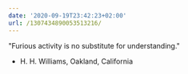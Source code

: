 ```yaml
---
date: '2020-09-19T23:42:23+02:00'
url: /1307434890053513216/
---
```

"Furious activity is no substitute for understanding."
- H. H. Williams, Oakland, California
